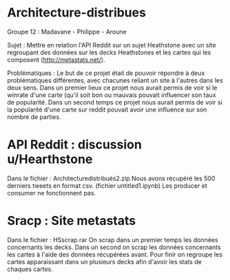 # Architecture-distribues

Groupe 12 : Madavane - Philippe - Aroune

Sujet : Mettre en relation l'API Reddit sur un sujet Heathstone avec un site regroupant des données sur les decks Heathstones et les cartes qui les composent (http://metastats.net/).

Problématiques : Le but de ce projet était de pouvoir répondre à deux problématiques différentes, avec chacunes reliant un site à l'autres dans les deux sens. Dans un premier lieux ce projet nous aurait permis de voir si le winrate d'une carte (qu'il soit bon ou mauvais pouvait influencer son taux de popularité. Dans un second temps ce projet nous aurait permis de voir si la popularité d'une carte sur reddit pouvait avoir une influence sur son nombre de parties. 


# API Reddit : discussion u/Hearthstone

Dans le fichier : Architecturedistribués2.zip
Nous avons récupéré les 500 derniers tweets en format csv. (fichier untitled1.ipynb)
Les producer et consumer ne fonctionnent pas.


# Sracp : Site metastats

Dans le fichier : HSscrap.rar
On scrap dans un premier temps les données concernants les decks. Dans un second on scrap les données concernants les cartes à l'aide des données récupérées avant. Pour finir on regroupe les cartes apparaissant dans un plusieurs decks afin d'avoir les stats de chaques cartes.

